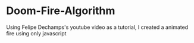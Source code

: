 # Doom-Fire-Algorithm
Using Felipe Dechamps's youtube video as a tutorial, I created a animated fire using only javascript

